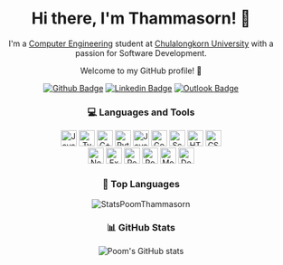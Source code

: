 <h1 align="center"> Hi there, I'm Thammasorn! 👋</h1>
<p align="center">I'm a <a href="https://www.cp.eng.chula.ac.th/future/bachelor">Computer Engineering</a> student at <a href="https://www.chula.ac.th/en/about/overview/introduction-to-chula" target="_blank" >Chulalongkorn University</a> with a passion for Software Development.</p>
<p align="center">Welcome to my GitHub profile! 🚀</p>

<div align="center">
  
  [![Github Badge](https://img.shields.io/badge/GitHub--000?style=social&logo=Github&logoColor=black&link=https://github.com/PoomThammasorn)](https://github.com/PoomThammasorn)
  [![Linkedin Badge](https://img.shields.io/badge/LinkedIn--000?style=social&logo=Linkedin&logoColor=0077B5&link=https://www.linkedin.com/in/thammasorn-t/)](https://www.linkedin.com/in/thammasorn-t/)
  [![Outlook Badge](https://img.shields.io/badge/email--000?style=social&logo=microsoft-outlook&logoColor=0078d4&link=mailto:thammasorn.t@outlook.com)](mailto:thammasorn.t@outlook.com)
  
</div>

<h3 align="center">💻 Languages and Tools</h3>

<div align="center">

  <img alt="JavaScript" height="28" src="https://img.shields.io/badge/JavaScript-323330?style=for-the-badge&logo=javascript&logoColor=F7DF1E">
  <img alt="TypeScript" height="28" src="https://shields.io/badge/TypeScript-3178C6?logo=TypeScript&logoColor=FFF&style=for-the-badge">
  <img alt="C++" height="28" src="https://img.shields.io/badge/C%2B%2B-00599C?style=for-the-badge&logo=c%2B%2B&logoColor=white">
  <img alt="Python" height="28" src="https://img.shields.io/badge/Python-3670A0?style=for-the-badge&logo=python&logoColor=ffdd54">
  <img alt="Java" height="28" src="https://img.shields.io/badge/Java-%23ED8B00.svg?style=for-the-badge&logo=openjdk&logoColor=white">
  <img alt="Go" height="28" src="https://img.shields.io/badge/Go-00ADD8?style=for-the-badge&logo=go&logoColor=white">
  <img alt="Scala" height="28" src="https://img.shields.io/badge/Scala-DC322F?style=for-the-badge&logo=scala&logoColor=white">
  <img alt="HTML5" height="28" src="https://img.shields.io/badge/html5-%23E34F26.svg?style=for-the-badge&logo=html5&logoColor=white">
  <img alt="CSS3" height="28" src="https://img.shields.io/badge/css3-%231572B6.svg?style=for-the-badge&logo=css3&logoColor=white">
  <br>
  <img alt="Node.js" height="28" src="https://img.shields.io/badge/Node%20js-339933?style=for-the-badge&logo=nodedotjs&logoColor=white">
  <img alt="Express.js" height="28" src="https://img.shields.io/badge/Express%20js-000000?style=for-the-badge&logo=express&logoColor=white">
  <img alt="React" height="28" src="https://img.shields.io/badge/react-%2320232a.svg?style=for-the-badge&logo=react&logoColor=%2361DAFB">
  <img alt="PostgreSQL" height="28" src="https://img.shields.io/badge/PostgreSQL-%23316192.svg?style=for-the-badge&logo=postgresql&logoColor=white">
  <img alt="MongoDB" height="28" src="https://img.shields.io/badge/MongoDB-%234ea94b.svg?style=for-the-badge&logo=mongodb&logoColor=white">
  <img alt="Docker" height="28" src="https://img.shields.io/badge/docker-%230db7ed.svg?style=for-the-badge&logo=docker&logoColor=white">

</div>

<!--- <h3 align="center">💭 Interested in</h3>

<div align="center">
  
  <img alt="Spring" height="28" src="https://img.shields.io/badge/spring-%236DB33F.svg?style=for-the-badge&logo=spring&logoColor=white">
  <img alt="Django" height="28" src="https://img.shields.io/badge/Django-092E20?style=for-the-badge&logo=django&logoColor=green">
  
  
</div> -->

<h3 align="center">🌟 Top Languages</h3>

<div align="center">
  
 <img alt="StatsPoomThammasorn" src="https://github-readme-stats-beta-tawny-84.vercel.app/api/top-langs/?username=PoomThammasorn&theme=highcontrast&layout=compact&hide=Makefile,Assembly,C">
  
</div>

<h3 align="center">📊 GitHub Stats</h3>

<div align="center">
  
  
  ![Poom's GitHub stats](https://github-readme-stats-beta-tawny-84.vercel.app/api?username=poomthammasorn&show_icons=true&theme=highcontrast)
  
</div>



